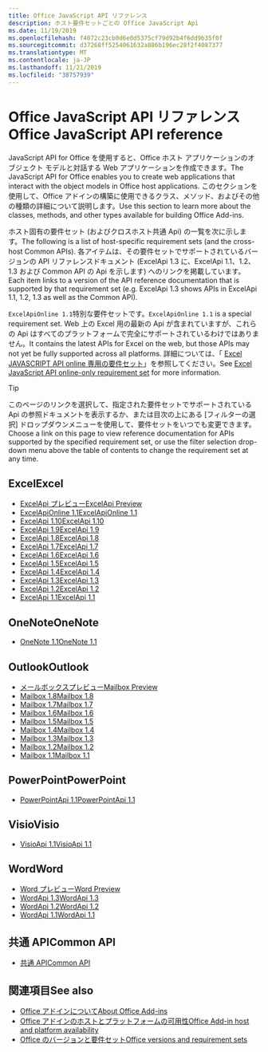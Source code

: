 ```yaml
---
title: Office JavaScript API リファレンス
description: ホスト要件セットごとの Office JavaScript Api
ms.date: 11/19/2019
ms.openlocfilehash: f4072c23cb0d6e0d5375cf79d92b4f6dd9b35f0f
ms.sourcegitcommit: d37268ff5254061632a886b196ec28f2f4087377
ms.translationtype: MT
ms.contentlocale: ja-JP
ms.lasthandoff: 11/21/2019
ms.locfileid: "38757939"
---
```

# <a name="office-javascript-api-reference"></a><span data-ttu-id="fd949-103">Office JavaScript API リファレンス</span><span class="sxs-lookup"><span data-stu-id="fd949-103">Office JavaScript API reference</span></span>

<span data-ttu-id="fd949-104">JavaScript API for Office を使用すると、Office ホスト アプリケーションのオブジェクト モデルと対話する Web アプリケーションを作成できます。</span><span class="sxs-lookup"><span data-stu-id="fd949-104">The JavaScript API for Office enables you to create web applications that interact with the object models in Office host applications.</span></span> <span data-ttu-id="fd949-105">このセクションを使用して、Office アドインの構築に使用できるクラス、メソッド、およびその他の種類の詳細について説明します。</span><span class="sxs-lookup"><span data-stu-id="fd949-105">Use this section to learn more about the classes, methods, and other types available for building Office Add-ins.</span></span>

<span data-ttu-id="fd949-106">ホスト固有の要件セット (およびクロスホスト共通 Api) の一覧を次に示します。</span><span class="sxs-lookup"><span data-stu-id="fd949-106">The following is a list of host-specific requirement sets (and the cross-host Common APIs).</span></span> <span data-ttu-id="fd949-107">各アイテムは、その要件セットでサポートされているバージョンの API リファレンスドキュメント (ExcelApi 1.3 に、ExcelApi 1.1、1.2、1.3 および Common API の Api を示します) へのリンクを掲載しています。</span><span class="sxs-lookup"><span data-stu-id="fd949-107">Each item links to a version of the API reference documentation that is supported by that requirement set (e.g. ExcelApi 1.3 shows APIs in ExcelApi 1.1, 1.2, 1.3 as well as the Common API).</span></span>

<span data-ttu-id="fd949-108">`ExcelApiOnline 1.1`特別な要件セットです。</span><span class="sxs-lookup"><span data-stu-id="fd949-108">`ExcelApiOnline 1.1` is a special requirement set.</span></span> <span data-ttu-id="fd949-109">Web 上の Excel 用の最新の Api が含まれていますが、これらの Api はすべてのプラットフォームで完全にサポートされているわけではありません。</span><span class="sxs-lookup"><span data-stu-id="fd949-109">It contains the latest APIs for Excel on the web, but those APIs may not yet be fully supported across all platforms.</span></span> <span data-ttu-id="fd949-110">詳細については、「 [Excel JAVASCRIPT API online 専用の要件セット](/office/dev/add-ins/reference/requirement-sets/excel-api-online-requirement-set)」を参照してください。</span><span class="sxs-lookup"><span data-stu-id="fd949-110">See [Excel JavaScript API online-only requirement set](/office/dev/add-ins/reference/requirement-sets/excel-api-online-requirement-set) for more information.</span></span>

> [!TIP]
> <span data-ttu-id="fd949-111">このページのリンクを選択して、指定された要件セットでサポートされている Api の参照ドキュメントを表示するか、または目次の上にある [フィルターの選択] ドロップダウンメニューを使用して、要件セットをいつでも変更できます。</span><span class="sxs-lookup"><span data-stu-id="fd949-111">Choose a link on this page to view reference documentation for APIs supported by the specified requirement set, or use the filter selection drop-down menu above the table of contents to change the requirement set at any time.</span></span>

## <a name="excel"></a><span data-ttu-id="fd949-112">Excel</span><span class="sxs-lookup"><span data-stu-id="fd949-112">Excel</span></span>

- [<span data-ttu-id="fd949-113">ExcelApi プレビュー</span><span class="sxs-lookup"><span data-stu-id="fd949-113">ExcelApi Preview</span></span>](/javascript/api/excel?view=excel-js-preview)
- [<span data-ttu-id="fd949-114">ExcelApiOnline 1.1</span><span class="sxs-lookup"><span data-stu-id="fd949-114">ExcelApiOnline 1.1</span></span>](/javascript/api/excel?view=excel-js-online)
- [<span data-ttu-id="fd949-115">ExcelApi 1.10</span><span class="sxs-lookup"><span data-stu-id="fd949-115">ExcelApi 1.10</span></span>](/javascript/api/excel?view=excel-js-1.10)
- [<span data-ttu-id="fd949-116">ExcelApi 1.9</span><span class="sxs-lookup"><span data-stu-id="fd949-116">ExcelApi 1.9</span></span>](/javascript/api/excel?view=excel-js-1.9)
- [<span data-ttu-id="fd949-117">ExcelApi 1.8</span><span class="sxs-lookup"><span data-stu-id="fd949-117">ExcelApi 1.8</span></span>](/javascript/api/excel?view=excel-js-1.8)
- [<span data-ttu-id="fd949-118">ExcelApi 1.7</span><span class="sxs-lookup"><span data-stu-id="fd949-118">ExcelApi 1.7</span></span>](/javascript/api/excel?view=excel-js-1.7)
- [<span data-ttu-id="fd949-119">ExcelApi 1.6</span><span class="sxs-lookup"><span data-stu-id="fd949-119">ExcelApi 1.6</span></span>](/javascript/api/excel?view=excel-js-1.6)
- [<span data-ttu-id="fd949-120">ExcelApi 1.5</span><span class="sxs-lookup"><span data-stu-id="fd949-120">ExcelApi 1.5</span></span>](/javascript/api/excel?view=excel-js-1.5)
- [<span data-ttu-id="fd949-121">ExcelApi 1.4</span><span class="sxs-lookup"><span data-stu-id="fd949-121">ExcelApi 1.4</span></span>](/javascript/api/excel?view=excel-js-1.4)
- [<span data-ttu-id="fd949-122">ExcelApi 1.3</span><span class="sxs-lookup"><span data-stu-id="fd949-122">ExcelApi 1.3</span></span>](/javascript/api/excel?view=excel-js-1.3)
- [<span data-ttu-id="fd949-123">ExcelApi 1.2</span><span class="sxs-lookup"><span data-stu-id="fd949-123">ExcelApi 1.2</span></span>](/javascript/api/excel?view=excel-js-1.2)
- [<span data-ttu-id="fd949-124">ExcelApi 1.1</span><span class="sxs-lookup"><span data-stu-id="fd949-124">ExcelApi 1.1</span></span>](/javascript/api/excel?view=excel-js-1.1)

## <a name="onenote"></a><span data-ttu-id="fd949-125">OneNote</span><span class="sxs-lookup"><span data-stu-id="fd949-125">OneNote</span></span>

- [<span data-ttu-id="fd949-126">OneNote 1.1</span><span class="sxs-lookup"><span data-stu-id="fd949-126">OneNote 1.1</span></span>](/javascript/api/onenote?view=onenote-js-1.1)

## <a name="outlook"></a><span data-ttu-id="fd949-127">Outlook</span><span class="sxs-lookup"><span data-stu-id="fd949-127">Outlook</span></span>

- [<span data-ttu-id="fd949-128">メールボックスプレビュー</span><span class="sxs-lookup"><span data-stu-id="fd949-128">Mailbox Preview</span></span>](/javascript/api/outlook?view=outlook-js-preview)
- [<span data-ttu-id="fd949-129">Mailbox 1.8</span><span class="sxs-lookup"><span data-stu-id="fd949-129">Mailbox 1.8</span></span>](/javascript/api/outlook?view=outlook-js-1.8)
- [<span data-ttu-id="fd949-130">Mailbox 1.7</span><span class="sxs-lookup"><span data-stu-id="fd949-130">Mailbox 1.7</span></span>](/javascript/api/outlook?view=outlook-js-1.7)
- [<span data-ttu-id="fd949-131">Mailbox 1.6</span><span class="sxs-lookup"><span data-stu-id="fd949-131">Mailbox 1.6</span></span>](/javascript/api/outlook?view=outlook-js-1.6)
- [<span data-ttu-id="fd949-132">Mailbox 1.5</span><span class="sxs-lookup"><span data-stu-id="fd949-132">Mailbox 1.5</span></span>](/javascript/api/outlook?view=outlook-js-1.5)
- [<span data-ttu-id="fd949-133">Mailbox 1.4</span><span class="sxs-lookup"><span data-stu-id="fd949-133">Mailbox 1.4</span></span>](/javascript/api/outlook?view=outlook-js-1.4)
- [<span data-ttu-id="fd949-134">Mailbox 1.3</span><span class="sxs-lookup"><span data-stu-id="fd949-134">Mailbox 1.3</span></span>](/javascript/api/outlook?view=outlook-js-1.3)
- [<span data-ttu-id="fd949-135">Mailbox 1.2</span><span class="sxs-lookup"><span data-stu-id="fd949-135">Mailbox 1.2</span></span>](/javascript/api/outlook?view=outlook-js-1.2)
- [<span data-ttu-id="fd949-136">Mailbox 1.1</span><span class="sxs-lookup"><span data-stu-id="fd949-136">Mailbox 1.1</span></span>](/javascript/api/outlook?view=outlook-js-1.1)

## <a name="powerpoint"></a><span data-ttu-id="fd949-137">PowerPoint</span><span class="sxs-lookup"><span data-stu-id="fd949-137">PowerPoint</span></span>

- [<span data-ttu-id="fd949-138">PowerPointApi 1.1</span><span class="sxs-lookup"><span data-stu-id="fd949-138">PowerPointApi 1.1</span></span>](/javascript/api/powerpoint?view=powerpoint-js-1.1)

## <a name="visio"></a><span data-ttu-id="fd949-139">Visio</span><span class="sxs-lookup"><span data-stu-id="fd949-139">Visio</span></span>

- [<span data-ttu-id="fd949-140">VisioApi 1.1</span><span class="sxs-lookup"><span data-stu-id="fd949-140">VisioApi 1.1</span></span>](/javascript/api/visio?view=visio-js-1.1)

## <a name="word"></a><span data-ttu-id="fd949-141">Word</span><span class="sxs-lookup"><span data-stu-id="fd949-141">Word</span></span>

- [<span data-ttu-id="fd949-142">Word プレビュー</span><span class="sxs-lookup"><span data-stu-id="fd949-142">Word Preview</span></span>](/javascript/api/word?view=word-js-preview)
- [<span data-ttu-id="fd949-143">WordApi 1.3</span><span class="sxs-lookup"><span data-stu-id="fd949-143">WordApi 1.3</span></span>](/javascript/api/word?view=word-js-1.3)
- [<span data-ttu-id="fd949-144">WordApi 1.2</span><span class="sxs-lookup"><span data-stu-id="fd949-144">WordApi 1.2</span></span>](/javascript/api/word?view=word-js-1.2)
- [<span data-ttu-id="fd949-145">WordApi 1.1</span><span class="sxs-lookup"><span data-stu-id="fd949-145">WordApi 1.1</span></span>](/javascript/api/word?view=word-js-1.1)

## <a name="common-api"></a><span data-ttu-id="fd949-146">共通 API</span><span class="sxs-lookup"><span data-stu-id="fd949-146">Common API</span></span>

- [<span data-ttu-id="fd949-147">共通 API</span><span class="sxs-lookup"><span data-stu-id="fd949-147">Common API</span></span>](/javascript/api/office?view=common-js)

## <a name="see-also"></a><span data-ttu-id="fd949-148">関連項目</span><span class="sxs-lookup"><span data-stu-id="fd949-148">See also</span></span>

- [<span data-ttu-id="fd949-149">Office アドインについて</span><span class="sxs-lookup"><span data-stu-id="fd949-149">About Office Add-ins</span></span>](/office/dev/add-ins/overview)
- [<span data-ttu-id="fd949-150">Office アドインのホストとプラットフォームの可用性</span><span class="sxs-lookup"><span data-stu-id="fd949-150">Office Add-in host and platform availability</span></span>](/office/dev/add-ins/overview/office-add-in-availability)
- [<span data-ttu-id="fd949-151">Office のバージョンと要件セット</span><span class="sxs-lookup"><span data-stu-id="fd949-151">Office versions and requirement sets</span></span>](/office/dev/add-ins/develop/office-versions-and-requirement-sets)
